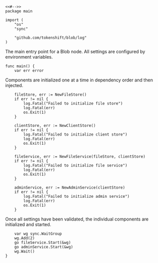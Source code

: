 	<<#-->>
	package main

	import (
		"os"
		"sync"

		"github.com/tokenshift/blob/log"
	)

The main entry point for a Blob node. All settings are configured by
environment variables.

	func main() {
		var err error

Components are initialized one at a time in dependency order and then injected.

		fileStore, err := NewFileStore()
		if err != nil {
			log.Fatal("Failed to initialize file store")
			log.Fatal(err)
			os.Exit(1)
		}

		clientStore, err := NewClientStore()
		if err != nil {
			log.Fatal("Failed to initialize client store")
			log.Fatal(err)
			os.Exit(1)
		}

		fileService, err := NewFileService(fileStore, clientStore)
		if err != nil {
			log.Fatal("Failed to initialize file service")
			log.Fatal(err)
			os.Exit(1)
		}

		adminService, err := NewAdminService(clientStore)
		if err != nil {
			log.Fatal("Failed to initialize admin service")
			log.Fatal(err)
			os.Exit(1)
		}

Once all settings have been validated, the individual components are
initialized and started.

		var wg sync.WaitGroup
		wg.Add(2)
		go fileService.Start(&wg)
		go adminService.Start(&wg)
		wg.Wait()
	}
